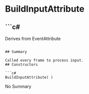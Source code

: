 # BuildInputAttribute

## ```c#
Derives from EventAttribute
```

## Summary

Called every frame to process input.
## Constructors

```c#
BuildInputAttribute( ) 
```
No Summary
